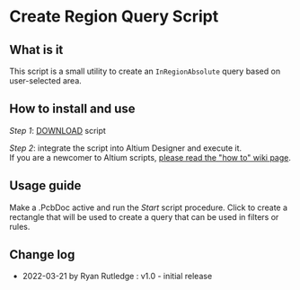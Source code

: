 # Create Region Query Script

## What is it
This script is a small utility to create an `InRegionAbsolute` query based on user-selected area.

## How to install and use
_Step 1_: [DOWNLOAD](https://altium-designer-addons.github.io/DownGit/#/home?url=https://github.com/Altium-Designer-addons/scripts-libraries/tree/master/Scripts%20-%20PCB/CreateRegionQuery) script

_Step 2_: integrate the script into Altium Designer and execute it.\
If you are a newcomer to Altium scripts, [please read the "how to" wiki page](https://github.com/Altium-Designer-addons/scripts-libraries/wiki/HowTo_execute_scripts).

## Usage guide
Make a .PcbDoc active and run the _Start_ script procedure. Click to create a rectangle that will be used to create a query that can be used in filters or rules.

## Change log
- 2022-03-21 by Ryan Rutledge : v1.0 - initial release
